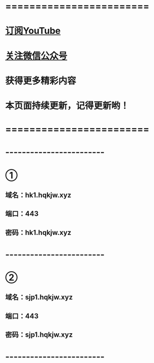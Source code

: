 # ========================

# [订阅YouTube](https://www.youtube.com/channel/UCS6QM2n96qXmqURNikf3ceA?sub_confirmation=1)

# [关注微信公众号](https://raw.githubusercontent.com/ssooenftzero/0X/master/Tube/icon/wxgzh.png)

# 获得更多精彩内容

# 本页面持续更新，记得更新哟！

# ========================

# ------------------------

# ①

## 域名：hk1.hqkjw.xyz

## 端口：443

## 密码：hk1.hqkjw.xyz

# ------------------------

# ②

## 域名：sjp1.hqkjw.xyz

## 端口：443

## 密码：sjp1.hqkjw.xyz

# ------------------------